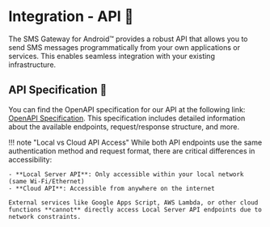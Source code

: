 # Integration - API 📱

The SMS Gateway for Android™ provides a robust API that allows you to send SMS messages programmatically from your own applications or services. This enables seamless integration with your existing infrastructure.

## API Specification 📄

You can find the OpenAPI specification for our API at the following link: [OpenAPI Specification](https://capcom6.github.io/android-sms-gateway/). This specification includes detailed information about the available endpoints, request/response structure, and more.

!!! note "Local vs Cloud API Access"
    While both API endpoints use the same authentication method and request format, there are critical differences in accessibility:
    
    - **Local Server API**: Only accessible within your local network (same Wi-Fi/Ethernet)
    - **Cloud API**: Accessible from anywhere on the internet
    
    External services like Google Apps Script, AWS Lambda, or other cloud functions **cannot** directly access Local Server API endpoints due to network constraints.
